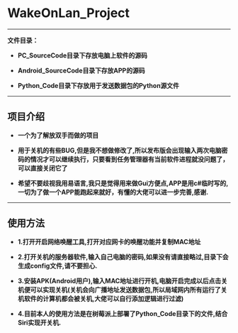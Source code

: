 # WakeOnLan_Project
***
**文件目录：**
- **PC_SourceCode目录下存放电脑上软件的源码**

- **Android_SourceCode目录下存放APP的源码**

- **Python_Code目录下存放用于发送数据包的Python源文件**

***
## 项目介绍

- **一个为了解放双手而做的项目**

- **用于关机的有些BUG,但是我不想做修改了,所以发布版会出现输入两次电脑密码的情况才可以继续执行，只要看到任务管理器有当前软件进程就没问题了，可以直接关闭它了**

- **希望不要歧视我用易语言,我只是觉得用来做Gui方便点,APP是用c#临时写的,一切为了做一个APP能跑起来就好，有懂的大佬可以进一步完善,感谢.**
***
## 使用方法

- **1.打开开启网络唤醒工具,打开对应网卡的唤醒功能并复制MAC地址**

- **2.打开关机的服务器软件,输入自己电脑的密码,如果没有请直接略过,目录下会生成config文件,请不要担心.**

- **3.安装APK(Android用户),输入MAC地址进行开机,电脑开启完成以后点击关机便可以实现关机(关机会向广播地址发送数据包,所以局域网内所有运行了关机软件的计算机都会被关机,大佬可以自行添加逻辑进行过滤)**

- **4.目前本人的使用方法是在树莓派上部署了Python_Code目录下的文件,结合Siri实现开关机.**
